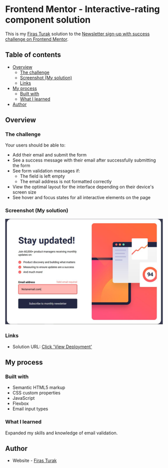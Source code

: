 # Frontend Mentor - Interactive-rating component solution

This is my [Firas Turak](https://www.linkedin.com/in/firasturak/) solution to the [Newsletter sign-up with success challenge on Frontend Mentor](https://www.frontendmentor.io/challenges/newsletter-signup-form-with-success-message-3FC1AZbNrv/hub).

## Table of contents

- [Overview](#overview)
  - [The challenge](#the-challenge)
  - [Screenshot (My solution)](#screenshot)
  - [Links](#links)
- [My process](#my-process)
  - [Built with](#built-with)
  - [What I learned](#what-i-learned)
- [Author](#author)


## Overview

### The challenge

Your users should be able to:

- Add their email and submit the form
- See a success message with their email after successfully submitting the form
- See form validation messages if:
  - The field is left empty
  - The email address is not formatted correctly
- View the optimal layout for the interface depending on their device's screen size
- See hover and focus states for all interactive elements on the page

### Screenshot (My solution)
![Solution](./solution.JPG)

### Links

- Solution URL: [Click 'View Deployment'](https://github.com/fturak/newsletter-sign-up-with-success-message-challenge/deployments/activity_log?environment=github-pages)

## My process

### Built with

- Semantic HTML5 markup
- CSS custom properties
- JavaScript
- Flexbox
- Email input types

### What I learned

Expanded my skills and knowledge of email validation.

## Author

- Website - [Firas Turak](https://www.linkedin.com/in/firasturak/)
